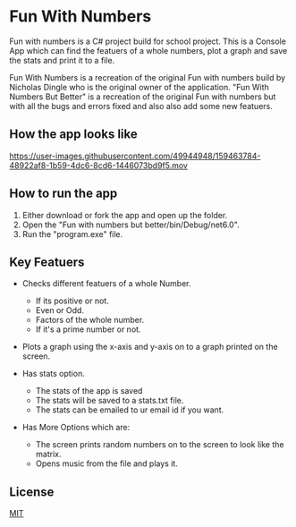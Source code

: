 # Fun With Numbers

Fun with numbers is a C# project build for school project. This is a Console App which can find the featuers of a whole numbers, plot a graph and save the stats and print it to a file.

Fun With Numbers is a recreation of the original Fun with numbers build by Nicholas Dingle who is the original owner of the application. "Fun With Numbers But Better" is a recreation of the original Fun with numbers but with all the bugs and errors fixed and also also add some new featuers.

## How the app looks like
https://user-images.githubusercontent.com/49944948/159463784-48922af8-1b59-4dc6-8cd6-1446073bd9f5.mov

## How to run the app

1. Either download or fork the app and open up the folder.
2. Open the "Fun with numbers but better/bin/Debug/net6.0". 
3. Run the "program.exe" file.

## Key Featuers

- Checks different featuers of a whole Number. 
   - If its positive or not.
   - Even or Odd.
   - Factors of the whole number.
   - If it's a prime number or not.

- Plots a graph using the x-axis and y-axis on to a graph printed on the screen.

- Has stats option.
  - The stats of the app is saved
  - The stats will be saved to a stats.txt file.
  - The stats can be emailed to ur email id if you want.
 
- Has More Options which are:
  - The screen prints random numbers on to the screen to look like the matrix.
  - Opens music from the file and plays it.

## License
[MIT](https://choosealicense.com/licenses/mit/)
